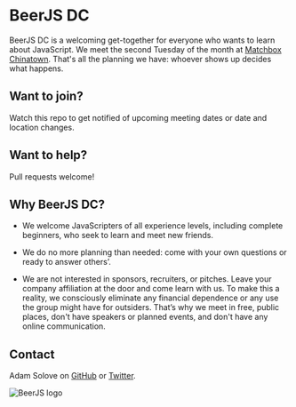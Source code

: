 BeerJS DC
=========

BeerJS DC is a welcoming get-together for everyone who wants to learn about JavaScript. 
We meet the second Tuesday of the month at [Matchbox Chinatown](http://www.yelp.com/biz/matchbox-chinatown-washington). 
That's all the planning we have: whoever shows up decides what happens.

Want to join?
-------------

Watch this repo to get notified of upcoming meeting dates or date and location changes.

Want to help?
-------------

Pull requests welcome!

Why BeerJS DC?
--------------

- We welcome JavaScripters of all experience levels, including complete beginners, who seek to learn and meet new friends. 

- We do no more planning than needed: come with your own questions or ready to answer others’. 

- We are not interested in sponsors, recruiters, or pitches. Leave your company affiliation at the door and come learn with us. To make this a reality, we consciously eliminate any financial dependence or any use the group might have for outsiders. That’s why we meet in free, public places, don't have speakers or planned events, and don't have any online communication. 

Contact
-------

Adam Solove on [GitHub](https://github.com/asolove) or [Twitter](https://twitter.com/asolove).



![BeerJS logo](https://secure.gravatar.com/avatar/43c360c53b793cfb13f77efcee3bd5cb?s=420&d=https://a248.e.akamai.net/assets.github.com%2Fimages%2Fgravatars%2Fgravatar-org-420.png)
